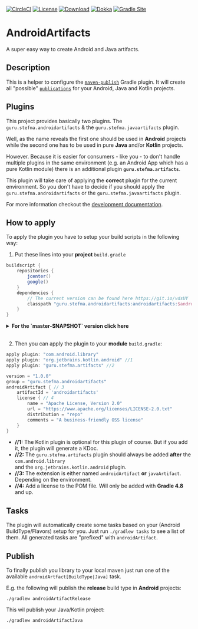 [![CircleCI](https://circleci.com/gh/StefMa/AndroidArtifacts.svg?style=svg)](https://circleci.com/gh/StefMa/AndroidArtifacts)
[![License](https://img.shields.io/badge/License-Apache%202.0-blue.svg)](https://opensource.org/licenses/Apache-2.0)
[![Download](https://api.bintray.com/packages/stefma/maven/AndroidArtifacts/images/download.svg)](https://bintray.com/stefma/maven/AndroidArtifacs/_latestVersion)
[![Dokka](https://img.shields.io/badge/Dokka-2E7D32.svg)](https://androidartifacts.now.sh/androidartifacts)
[![Gradle Site](https://img.shields.io/badge/Gradle_Site-2E7D32.svg)](https://androidartifacts.now.sh/gradleSite)

# AndroidArtifacts 
A super easy way to create Android and Java artifacts.

## Description
This is a helper to configure the [`maven-publish`](https://docs.gradle.org/current/userguide/publishing_maven.html) Gradle plugin.
It will create all "possible" [`publications`](https://docs.gradle.org/current/userguide/publishing_maven.html#publishing_maven:publications) 
for your Android, Java and Kotlin projects.

## Plugins
This project provides basically two plugins.
The `guru.stefma.androidartifacts` & the `guru.stefma.javaartifacts` plugin.

Well, as the name reveals the first one should be used in **Android** projects
while the second one has to be used in pure **Java** and/or **Kotlin** projects.

However. Because it is easier for consumers - like you - to don't handle multiple
plugins in the same environment (e.g. an Android App which has a pure Kotlin module)
there is an additional plugin **`guru.stefma.artifacts`**.

This plugin will take care of applying the **correct** plugin for the current
environment. So you don't have to decide if you should apply the `guru.stefma.androidartifacts`
or the `guru.stefma.javaartifacts` plugin.

For more information checkout the [development documentation](DEVELOPMENT.md).

## How to apply
To apply the plugin you have to setup your build scripts in the following way:

1. Put these lines into your **project** `build.gradle`
```groovy
buildscript {
    repositories {
        jcenter()
        google()
    }
    dependencies {
        // The current version can be found here https://git.io/vdsUY
        classpath "guru.stefma.androidartifacts:androidartifacts:$androidArtifactsVersion"
    }
}
```

<details>
<summary><b>For the `master-SNAPSHOT` version click here</b></summary>

```groovy
buildscript {
    repositories {
        jcenter()
        google()
        maven { url "https://jitpack.io" }
    }
    dependencies {
        classpath "com.github.stefma.androidartifacts:androidartifacts:master-SNAPSHOT"
    }
}
```    

Please note that this may be fail for the first attempts because [JitPack](https://jitpack.io)
build the plugin on the fly.
Please just try it again after some minutes until JitPack have build the plugin.

It can also happen that your current `master-SNAPSHOT` is locally outdated. 
If so just run `./gradlew --refresh-dependencies`.
This will force Gradle to update all dependencies **and plugins**.
</details>
<br>

2. Then you can apply the plugin to your **module** `build.gradle`:
```groovy
apply plugin: "com.android.library"
apply plugin: "org.jetbrains.kotlin.android" //1
apply plugin: "guru.stefma.artifacts" //2

version = "1.0.0"
group = "guru.stefma.androidartifacts"
androidArtifact { // 3
    artifactId = 'androidartifacts'
    license { // 4
        name = "Apache License, Version 2.0"
        url = "https://www.apache.org/licenses/LICENSE-2.0.txt"
        distribution = "repo"
        comments = "A business-friendly OSS license"
    }
}
```
* **//1:** The Kotlin plugin is optional for this plugin of course. But if you add it, the plugin will generate a KDoc.
* **//2:** The `guru.stefma.artifacts` plugin should always be added **after** the `com.android.library`  
and the `org.jetbrains.kotlin.android` plugin.
* **//3:** The extension is either named `androidArtifact` **or** `javaArtifact`. Depending on the environment.
* **//4:** Add a license to the POM file. Will only be added with **Gradle 4.8** and up.

## Tasks
The plugin will automatically create some tasks based on your (Android BuildType/Flavors) setup for you. 
Just run `./gradlew tasks` to see a list of them. 
All generated tasks are "prefixed" with `androidArtifact`.

## Publish
To finally publish you library to your local maven just run one of the available `androidArtfact[BuildType|Java]` task.

E.g. the following will publish the **release** build type in **Android** projects:
```
./gradlew androidArtifactRelease
```

This wil publish your Java/Kotlin project:
```
./gradlew androidArtifactJava
```
